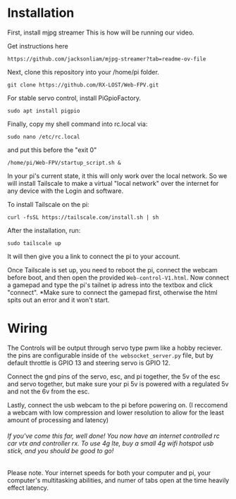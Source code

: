 # Installation

First, install mjpg streamer This is how will be running our video.

Get instructions here

```https://github.com/jacksonliam/mjpg-streamer?tab=readme-ov-file```

Next, clone this repository into your /home/pi folder.

```git clone https://github.com/RX-LOST/Web-FPV.git```

For stable servo control, install PiGpioFactory.

```sudo apt install pigpio```

Finally, copy my shell command into rc.local via:

```sudo nano /etc/rc.local``` 

and put this before the "exit 0"

```/home/pi/Web-FPV/startup_script.sh &```

In your pi's current state, it this will only work over the local network. So we will install Tailscale to make a virtual "local network" over the internet for any device with the Login and software.

To install Tailscale on the pi:

```curl -fsSL https://tailscale.com/install.sh | sh```

After the installation, run:

```sudo tailscale up```

It will then give you a link to connect the pi to your account. 

Once Tailscale is set up, you need to reboot the pi, connect the webcam before boot, and then open the provided ```Web-control-V1.html```. Now connect a gamepad and type the pi's tailnet ip adress into the textbox and click "connect". *Make sure to connect the gamepad first, otherwise the html spits out an error and it won't start. 

# Wiring

The Controls will be output through servo type pwm like a hobby reciever. the pins are configurable inside of ```the websocket_server.py``` file, but by default throttle is GPIO 13 and steering servo is GPIO 12.

Connect the gnd pins of the servo, esc, and pi together, the 5v of the esc and servo together, but make sure your pi 5v is powered with a regulated 5v and not the 6v from the esc. 

Lastly, connect the usb webcam to the pi before powering on. (I reccomend a webcam with low compression and lower resolution to allow for the least amount of processing and latency)

###### If you've come this far, well done! You now have an internet controlled rc car vtx and controller rx. To use 4g lte, buy a small 4g wifi hotspot usb stick, and you should be good to go!

Please note. Your internet speeds for both your computer and pi, your computer's multitasking abilities, and numer of tabs open at the time heavily effect latency. 
